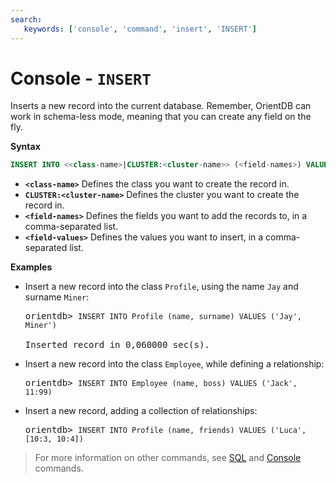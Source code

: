 ```yaml
---
search:
   keywords: ['console', 'command', 'insert', 'INSERT']
---
```


# Console -  `INSERT`

Inserts a new record into the current database.  Remember, OrientDB can work in schema-less mode, meaning that you can create any field on the fly.

**Syntax**

```sql
INSERT INTO <<class-name>|CLUSTER:<cluster-name>> (<field-names>) VALUES ( <field-values> )
```

- **`<class-name>`** Defines the class you want to create the record in.
- **`CLUSTER:<cluster-name>`** Defines the cluster you want to create the record in.
- **`<field-names>`** Defines the fields you want to add the records to, in a comma-separated list.
- **`<field-values>`** Defines the values you want to insert, in a comma-separated list.


**Examples**

- Insert a new record into the class `Profile`, using the name `Jay` and surname `Miner`:

  <pre>
  orientdb> <code class="lang-sql userinput">INSERT INTO Profile (name, surname) VALUES ('Jay', Miner')</code>

  Inserted record in 0,060000 sec(s).
  </pre>

- Insert a new record into the class `Employee`, while defining a relationship:

  <pre>
  orientdb> <code class="lang-sql userinput">INSERT INTO Employee (name, boss) VALUES ('Jack', 11:99)</code>
  </pre>

- Insert a new record, adding a collection of relationships:

  <pre>
  orientdb> <code class='lang-sql userinput'>INSERT INTO Profile (name, friends) VALUES ('Luca', [10:3, 10:4])</code>
  </pre>

>For more information on other commands, see [SQL](SQL.md) and [Console](Console-Commands.md) commands.
